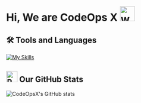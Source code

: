 # Hi, We are CodeOps X <img src="https://user-images.githubusercontent.com/72663882/171687151-bb31c996-c9d2-49c8-b593-734946893b23.gif" alt="waving hand gif" aria-hidden="true" width="40" />

## 🛠️ Tools and Languages
[![My Skills](https://skillicons.dev/icons?i=html,css,js,github,java,eclipse,python,nodejs,bootstrap,Pycharm)](#)
## <img src="https://raw.githubusercontent.com/Tarikul-Islam-Anik/Animated-Fluent-Emojis/master/Emojis/Travel%20and%20places/Rocket.png" alt="Rocket" width="30" height="30" />  Our GitHub Stats
![CodeOpsX's GitHub stats](https://github-readme-stats.vercel.app/api?username=CodeOps-X&show_icons=true&theme=transparent)
